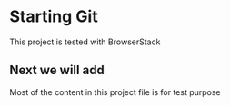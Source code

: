 # Starting Git 

 
This project is tested with BrowserStack
## Next we will add
Most of the content in this project file is for test purpose
